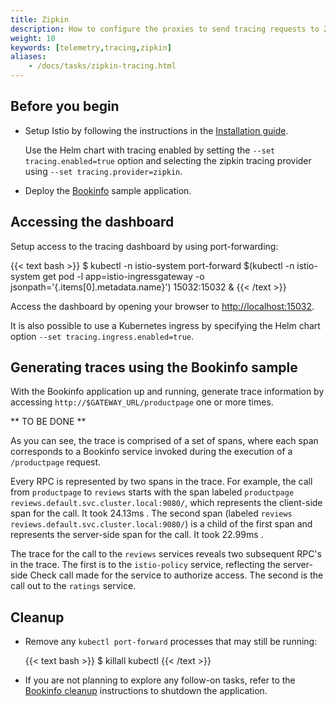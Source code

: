 ```yaml
---
title: Zipkin
description: How to configure the proxies to send tracing requests to Zipkin.
weight: 10
keywords: [telemetry,tracing,zipkin]
aliases:
    - /docs/tasks/zipkin-tracing.html
---
```


## Before you begin

*   Setup Istio by following the instructions in the [Installation guide](/docs/setup/).

    Use the Helm chart with tracing enabled by setting the `--set tracing.enabled=true` option and
    selecting the zipkin tracing provider using `--set tracing.provider=zipkin`.

* Deploy the [Bookinfo](/docs/examples/bookinfo/) sample application.

## Accessing the dashboard

Setup access to the tracing dashboard by using port-forwarding:

{{< text bash >}}
$ kubectl -n istio-system port-forward $(kubectl -n istio-system get pod -l app=istio-ingressgateway -o jsonpath='{.items[0].metadata.name}') 15032:15032 &
{{< /text >}}

Access the dashboard by opening your browser to [http://localhost:15032](http://localhost:15032).

It is also possible to use a Kubernetes ingress by specifying the Helm chart option `--set tracing.ingress.enabled=true`.

## Generating traces using the Bookinfo sample

With the Bookinfo application up and running, generate trace information by accessing
`http://$GATEWAY_URL/productpage` one or more times.

** TO BE DONE **

As you can see, the trace is comprised of a set of spans,
where each span corresponds to a Bookinfo service invoked during the execution of a `/productpage` request.

Every RPC is represented by two spans in the trace. For example, the call from `productpage` to `reviews` starts
with the span labeled `productpage reviews.default.svc.cluster.local:9080/`, which represents the client-side
span for the call. It took 24.13ms . The second span (labeled `reviews reviews.default.svc.cluster.local:9080/`)
is a child of the first span and represents the server-side span for the call. It took 22.99ms .

The trace for the call to the `reviews` services reveals two subsequent RPC's in the trace. The first is to the `istio-policy`
service, reflecting the server-side Check call made for the service to authorize access. The second is the call out to
the `ratings` service.

## Cleanup

*   Remove any `kubectl port-forward` processes that may still be running:

    {{< text bash >}}
    $ killall kubectl
    {{< /text >}}

*   If you are not planning to explore any follow-on tasks, refer to the
    [Bookinfo cleanup](/docs/examples/bookinfo/#cleanup) instructions
    to shutdown the application.

